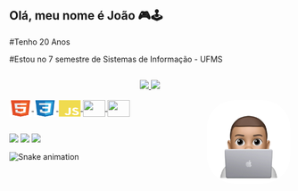 ## Olá, meu nome é João 🎮🕹
#Tenho 20 Anos

#Estou no 7 semestre de Sistemas de Informação - UFMS
##
<div align="center">
  <a href="https://github.com/JoaoMunhoz01">
  <img height="180em" src="https://github-readme-stats.vercel.app/api?username=JoaoMunhoz01&show_icons=true&theme=dracula&include_all_commits=true&count_private=true"/>
  <img height="180em" src="https://github-readme-stats.vercel.app/api/top-langs/?username=JoaoMunhoz01&layout=compact&langs_count=7&theme=dracula&include_all_commits=true&count_private=true"/>
</div>

<div style="display: inline_block"><br>
  <img align="center" height="30" width="40" src="https://raw.githubusercontent.com/devicons/devicon/master/icons/html5/html5-original.svg">
  <img align="center" height="30" width="40" src="https://raw.githubusercontent.com/devicons/devicon/master/icons/css3/css3-original.svg">
  <img align="center" height="30" width="40" src="https://raw.githubusercontent.com/devicons/devicon/master/icons/javascript/javascript-plain.svg">
  <img align="center" height="30" width="40" src="https://cdn.jsdelivr.net/gh/devicons/devicon/icons/flutter/flutter-original.svg">
  <img align="center" height="30" width="40" src="https://cdn.jsdelivr.net/gh/devicons/devicon/icons/java/java-original.svg">
  <img align="right" height="150" style="border-radius:50px;" src="./img/icon_dev.png">
</div>

##

<div> 
  <a href="https://instagram.com/joao_munhoz.dev?utm_medium=copy_link" target="_blank"><img src="https://img.shields.io/badge/-Instagram-%23E4405F?style=for-the-badge&logo=instagram&logoColor=white" target="_blank"></a>
  <a href = "mailto:joaomunhoz.dev@gmail.com"><img src="https://img.shields.io/badge/-Gmail-%23333?style=for-the-badge&logo=gmail&logoColor=white" target="_blank"></a>
  <a href="https://www.linkedin.com/in/jo%C3%A3o-victor-munh%C3%B3z/" target="_blank"><img src="https://img.shields.io/badge/-LinkedIn-%230077B5?style=for-the-badge&logo=linkedin&logoColor=white" target="_blank"></a>

![Snake animation](https://github.com/JoaoMunhoz01/JoaoMunhoz01/blob/output/github-contribution-grid-snake.svg)

</div>
